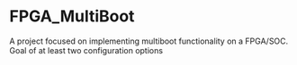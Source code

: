 # FPGA_MultiBoot
A project focused on implementing multiboot functionality on a FPGA/SOC. Goal of at least two configuration options
